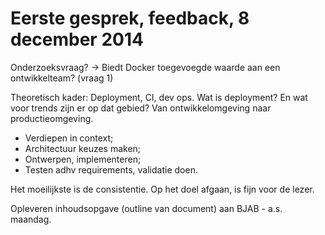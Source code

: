 # Eerste gesprek, feedback, 8 december 2014

Onderzoeksvraag? -> Biedt Docker toegevoegde waarde aan een ontwikkelteam? (vraag 1)

Theoretisch kader: Deployment, CI, dev ops.
	Wat is deployment? En wat voor trends zijn er op dat gebied?
	Van ontwikkelomgeving naar productieomgeving.

- Verdiepen in context;
- Architectuur keuzes maken;
- Ontwerpen, implementeren;
- Testen adhv requirements, validatie doen.

Het moeilijkste is de consistentie. Op het doel afgaan, is fijn voor de lezer.

Opleveren inhoudsopgave (outline van document) aan BJAB - a.s. maandag.

